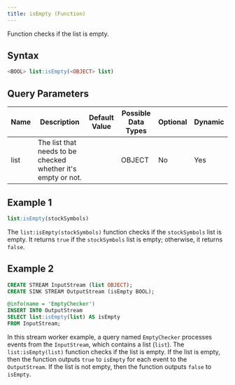 ```yaml
---
title: isEmpty (Function)
---
```


Function checks if the list is empty.

## Syntax

```sql
<BOOL> list:isEmpty(<OBJECT> list)
```

## Query Parameters

| Name | Description | Default Value | Possible Data Types | Optional | Dynamic |
|------|-------------|---------------|---------------------|----------|---------|
| list | The list that needs to be checked whether it's empty or not. |    | OBJECT | No  | Yes |

## Example 1

```sql
list:isEmpty(stockSymbols)
```

The `list:isEmpty(stockSymbols)` function checks if the `stockSymbols` list is empty. It returns `true` if the `stockSymbols` list is empty; otherwise, it returns `false`.

## Example 2

```sql
CREATE STREAM InputStream (list OBJECT);
CREATE SINK STREAM OutputStream (isEmpty BOOL);

@info(name = 'EmptyChecker')
INSERT INTO OutputStream
SELECT list:isEmpty(list) AS isEmpty
FROM InputStream;
```

In this stream worker example, a query named `EmptyChecker` processes events from the `InputStream`, which contains a list (`list`). The `list:isEmpty(list)` function checks if the list is empty. If the list is empty, then the function outputs `true` to `isEmpty` for each event to the `OutputStream`. If the list is not empty, then the function outputs `false` to `isEmpty`.
